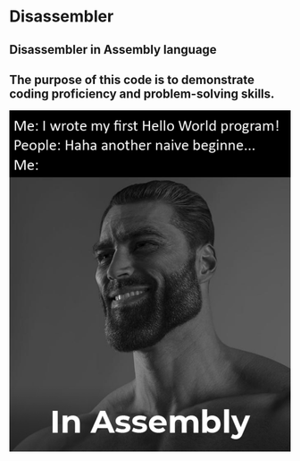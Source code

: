 # Disassembler

## Disassembler in Assembly language

## The purpose of this code is to demonstrate coding proficiency and problem-solving skills.

<img src="https://github.com/NimaVahdat/Disassembler/blob/main/MEME.png">
